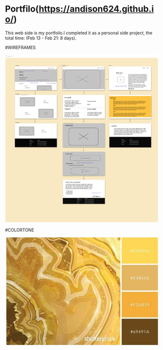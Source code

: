 # Portfilo(https://andison624.github.io/)

This web side is my portfoilo.I completed it as a personal side project, the total time: (Feb 13 - Feb 21: 8 days).

#WIREFRAMES

![image](https://github.com/Andison624/Andison624.github.io/blob/master/portfoilo/src/images/frameMap.png)

#COLORTONE

![image](https://github.com/Andison624/Andison624.github.io/blob/master/portfoilo/src/images/color.jpeg)
